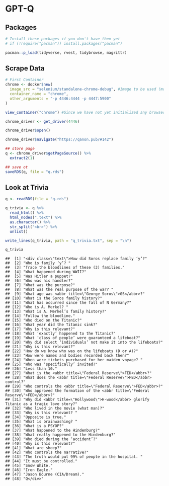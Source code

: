 GPT-Q
================

## Packages

``` r
# Install these packages if you don't have them yet
# if (!require("pacman")) install.packages("pacman")

pacman::p_load(tidyverse, rvest, tidybrowse, magrittr)
```

## Scrape Data

``` r
# First Container
chrome <- docker$new(
  image_src = "selenium/standalone-chrome-debug", #Image to be used (model for the container)
  container_name = "chrome",
  other_arguments = "-p 4446:4444 -p 4447:5900"
)

view_container("chrome") #Since we have not yet initialized any browser, we do not see anything, but the raw container/mini-computer.

chrome_driver <- get_driver(4446)

chrome_driver$open()

chrome_driver$navigate("https://qanon.pub/#142")

## store page
q <- chrome_driver$getPageSource() %>% 
  extract2(1) 

## save ot
saveRDS(q, file = "q.rds")
```

## Look at Trivia

``` r
q <- readRDS(file = "q.rds")

q_trivia <- q %>% 
  read_html() %>% 
  html_nodes(".text") %>%
  as.character() %>%
  str_split("<br>") %>%
  unlist()

write_lines(q_trivia, path = "q_trivia.txt", sep = "\n")

q_trivia
```

    ##  [1] "<div class=\"text\">How did Soros replace family ‘y’?"                                  
    ##  [2] "Who is family ‘y’? "                                                                    
    ##  [3] "Trace the bloodlines of these (3) families."                                            
    ##  [4] "What happened during WWII?"                                                             
    ##  [5] "Was Hitler a puppet?"                                                                   
    ##  [6] "Who was his handler?"                                                                   
    ##  [7] "What was the purpose?"                                                                  
    ##  [8] "What was the real purpose of the war? "                                                 
    ##  [9] "What age was <abbr title=\"George Soros\">GS</abbr>?"                                   
    ## [10] "What is the Soros family history?"                                                      
    ## [11] "What has occurred since the fall of N Germany?"                                         
    ## [12] "Who is A. Merkel? "                                                                     
    ## [13] "What is A. Merkel’s family history?"                                                    
    ## [14] "Follow the bloodline."                                                                  
    ## [15] "Who died on the Titanic?"                                                               
    ## [16] "What year did the Titanic sink?"                                                        
    ## [17] "Why is this relevant?"                                                                  
    ## [18] "What ‘exactly’ happened to the Titanic?"                                                
    ## [19] "What ‘class of people’ were guaranteed a lifeboat?"                                     
    ## [20] "Why did select ‘individuals’ not make it into the lifeboats?"                           
    ## [21] "Why is this relevant?"                                                                  
    ## [22] "How do we know who was on the lifeboats (D or A)?"                                      
    ## [23] "How were names and bodies recorded back then?"                                          
    ## [24] "When were tickets purchased for her maiden voyage? "                                    
    ## [25] "Who was ‘specifically’ invited?"                                                        
    ## [26] "Less than 10."                                                                          
    ## [27] "What is the <abbr title=\"Federal Reserve\">FED</abbr>?"                                
    ## [28] "What does the <abbr title=\"Federal Reserve\">FED</abbr> control?"                      
    ## [29] "Who controls the <abbr title=\"Federal Reserve\">FED</abbr>?"                           
    ## [30] "Who approved the formation of the <abbr title=\"Federal Reserve\">FED</abbr>?"          
    ## [31] "Why did <abbr title=\"Hollywood\">H-wood</abbr> glorify Titanic as a tragic love story?"
    ## [32] "Who lived in the movie (what man)?"                                                     
    ## [33] "Why is this relevant? "                                                                 
    ## [34] "Opposite is true."                                                                      
    ## [35] "What is brainwashing? "                                                                 
    ## [36] "What is a PSYOP?"                                                                       
    ## [37] "What happened to the Hindenburg?"                                                       
    ## [38] "What really happened to the Hindenburg?"                                                
    ## [39] "Who died during the ‘accident’?"                                                        
    ## [40] "Why is this relevant?"                                                                  
    ## [41] "What are sheep?"                                                                        
    ## [42] "Who controls the narrative?"                                                            
    ## [43] "The truth would put 99% of people in the hospital. "                                    
    ## [44] "It must be controlled."                                                                 
    ## [45] "Snow White."                                                                            
    ## [46] "Iron Eagle."                                                                            
    ## [47] "Jason Bourne (CIA/Dream)."                                                              
    ## [48] "Q</div>"
